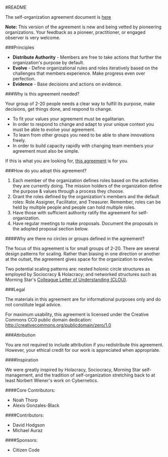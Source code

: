 #README

The self-organization agreement document is [here](self-organization-agreement.md)

**Note:** This version of the agreement is new and being vetted by pioneering organizations. Your feedback as a pioneer, practitioner, or engaged observer is very welcome.

###Principles

* **Distribute Authority** - Members are free to take actions that further the organization's purpose by default.
* **Evolve** - Define organizational rules and roles iteratively based on the challenges that members experience. Make progress even over perfection.
* **Evidence** - Base decisions and actions on evidence. 

###Why is this agreement needed?

Your group of 2-20 people needs a clear way to fulfill its purpose, make decisions, get things done, and respond to change. 
* To fit your values your agreement must be egalitarian. 
* In order to respond to change and adapt to your unique context you must be able to evolve your agreement. 
* To learn from other groups you need to be able to share innovations freely. 
* In order to build capacity rapidly with changing team members your agreement must also be simple.

If this is what you are looking for, [this agreement](self-organization-agreement.md) is for you.

###How do you adopt this agreement?

1. Each member of the organization defines roles based on the activities they are currently doing. The mission holders of the organization define the purpose & values through a process they choose.
2. Grant the roles defined by the organization's members and the default roles: Role Assigner, Facilitator, and Treasurer. Remember, roles can be held by multiple people and people can hold multiple roles.
3. Have those with sufficient authority ratify the agreement for self-organization.
4. Have regular meetings to make proposals. Document the proposals in the adopted proposal section below.

####Why are there no circles or groups defined in the agreement?

The focus of this agreement is for small groups of 2-20. There are several design patterns for scaling. Rather than biasing in one direction or another at the outset, the agreement gives space for the organization to evolve.

Two potential scaling patterns are: nested holonic circle structures as employed by Sociocracy & Holacracy; and networked structures such as Morning Star's [Colleague Letter of Understanding (CLOU)](http://www.managementexchange.com/story/colleague-letter-understanding-replacing-jobs-commitments).

###Legal

The materials in this agreement are for informational purposes only and do not constitute legal advice.

For maximum usability, this agreement is licensed under the Creative Commons CC0 public domain dedication:
http://creativecommons.org/publicdomain/zero/1.0

###Attribution

You are not required to include attribution if you redistribute this agreement. However, your ethical credit for our work is appreciated when appropriate.

####Inspiration

We were greatly inspired by Holacracy, Sociocracy, Morning Star self-management, and the tradition of self-organization stretching back to at least Norbert Wiener's work on Cybernetics.

####Core Contributors:

* Noah Thorp
* Alexis Gonzales-Black

####Contributors:

* David Hodgson
* Michael Auraz

####Sponsors:

* Citizen Code

